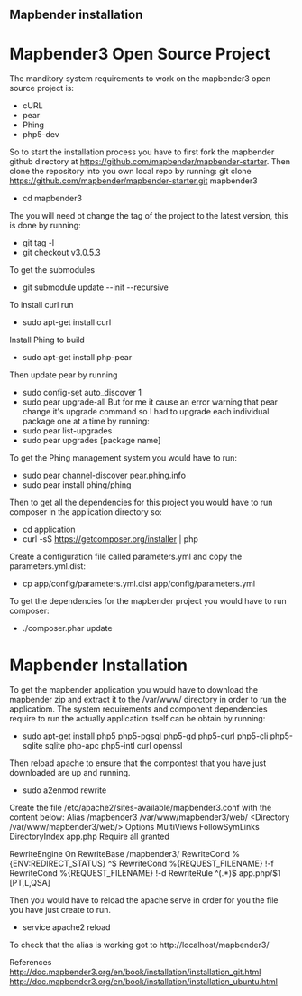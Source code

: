 ## Mapbender installation 

# Mapbender3 Open Source Project

The manditory system requirements to work on the mapbender3 open source project is: 
  - cURL
  - pear
  - Phing
  - php5-dev

So to start the installation process you have to first fork the mapbender github directory at https://github.com/mapbender/mapbender-starter. Then clone the repository into you own local repo by running:
git clone https://github.com/mapbender/mapbender-starter.git mapbender3
 - cd mapbender3

The you will need ot change the tag of the project to the latest version, this is done by running: 
 - git tag -l 
 - git checkout v3.0.5.3

To get the submodules
 - git submodule update --init --recursive

To install curl run
 - sudo apt-get install curl

Install Phing to build 
 - sudo apt-get install php-pear

Then update pear by running
 - sudo config-set auto_discover 1
 - sudo pear upgrade-all 
But for me it cause an error warning that pear change it's upgrade command so I had to upgrade each
individual package one at a time by running:
 - sudo pear list-upgrades
 - sudo pear upgrades [package name]

To get the Phing management system you would have to run:
 - sudo pear channel-discover pear.phing.info
 - sudo pear install phing/phing

Then to get all the dependencies for this project you would have to run composer in the application directory so:
 - cd application 
 - curl -sS https://getcomposer.org/installer | php

Create a configuration file called parameters.yml and copy the parameters.yml.dist:
 - cp app/config/parameters.yml.dist app/config/parameters.yml

To get the dependencies for the mapbender project you would have to run composer:
 - ./composer.phar update

# Mapbender Installation 
To get the mapbender application you would have to download the mapbender zip and extract it to the /var/www/ directory in order to run the applicatiom. The system requirements and component dependencies require to run the actually application itself can be obtain by running:
 - sudo apt-get install php5 php5-pgsql php5-gd php5-curl php5-cli php5-sqlite sqlite php-apc php5-intl curl openssl

Then reload apache to ensure that the compontest that you have just downloaded are up and running.
 - sudo a2enmod rewrite

Create the file /etc/apache2/sites-available/mapbender3.conf with the content below:
Alias /mapbender3 /var/www/mapbender3/web/
<Directory /var/www/mapbender3/web/>
 Options MultiViews FollowSymLinks
 DirectoryIndex app.php
 Require all granted

 RewriteEngine On
 RewriteBase /mapbender3/
 RewriteCond %{ENV:REDIRECT_STATUS} ^$
 RewriteCond %{REQUEST_FILENAME} !-f
 RewriteCond %{REQUEST_FILENAME} !-d
 RewriteRule ^(.*)$ app.php/$1 [PT,L,QSA]
</Directory>

Then you would have to reload the apache serve in order for you the file you have just create to run.  
 - service apache2 reload

To check that the alias is working got to http://localhost/mapbender3/

References
http://doc.mapbender3.org/en/book/installation/installation_git.html
http://doc.mapbender3.org/en/book/installation/installation_ubuntu.html

